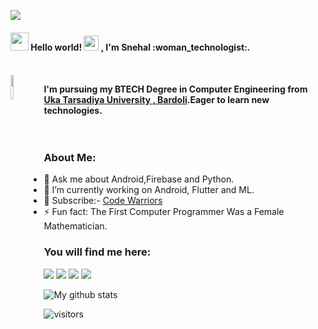<p>
<img src="https://github.com/Snehal-Singh174/Snehal-Singh174/blob/master/Assets/app development.jpg">
<h4> <img src="https://github.com/Snehal-Singh174/Snehal-Singh174/blob/master/Assets/Hi.gif" width="29px"> Hello world!&nbsp;<img src="https://github.com/Snehal-Singh174/Snehal-Singh174/blob/master/Assets/Earth.gif" width="24px"> , I'm Snehal :woman_technologist:.<h4>
<br>
  <img align="left" width=10% src='https://github.com/Snehal-Singh174/Snehal-Singh174/blob/master/Assets/left.png'>

</p>

I'm pursuing my BTECH Degree in Computer Engineering from <a href="http://www.utu.ac.in/"> <b>Uka Tarsadiya University</b> , Bardoli</a>.Eager to learn new technologies.
<br><br><br>

### About Me:

- 💬 Ask me about Android,Firebase and Python.
- 🔭 I’m currently working on Android, Flutter and ML.
- 🔔 Subscribe:- [Code Warriors](https://www.youtube.com/channel/CodeWarriors)
- ⚡ Fun fact: The First Computer Programmer Was a Female Mathematician.

### You will find me here:
<a>[<img src="https://img.shields.io/badge/twitter-%231DA1F2.svg?&style=for-the-badge&logo=twitter&logoColor=white">](https://twitter.com/SnehalS25536104)</a> <a>[<img src="https://img.shields.io/badge/medium-%2312100E.svg?&style=for-the-badge&logo=medium&logoColor=white">](https://medium.com/@sweetysingh0990)</a> <a>[<img src="https://img.shields.io/badge/linkedin-%230077B5.svg?&style=for-the-badge&logo=linkedin&logoColor=white">](https://www.linkedin.com/in/snehal-singh-b5119817b/)</a> <a>[<img src="https://img.shields.io/badge/gmail-c14438.svg?&style=for-the-badge&logo=gmail&logoColor=white">](mailto:singhsnehal174@gmail.com)</a>

![My github stats](https://github-readme-stats.vercel.app/api?username=Snehal-Singh174&hide=["issues"]&show_icons=true)

![visitors](https://visitor-badge.glitch.me/badge?page_id=Snehal-Singh174.Snehal-Singh174)
